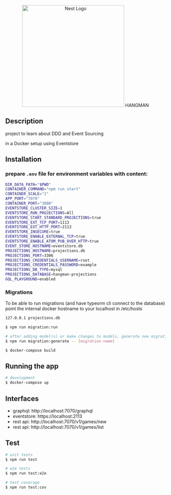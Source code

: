 <p align="center">
  <a href="http://nestjs.com/" target="blank"><img src="https://nestjs.com/img/logo_text.svg" width="320" alt="Nest Logo" /></a> HANGMAN
</p>

## Description

project to learn about DDD and Event Sourcing

in a Docker setup using Eventstore

## Installation

### prepare `.env` file for environment variables with content:

```bash
DIR_DATA_PATH="$PWD"
CONTAINER_COMMAND="npm run start"
CONTAINER_SCALE="1"
APP_PORT="7070"
CONTAINER_PORT="3000"
EVENTSTORE_CLUSTER_SIZE=1
EVENTSTORE_RUN_PROJECTIONS=All
EVENTSTORE_START_STANDARD_PROJECTIONS=true
EVENTSTORE_EXT_TCP_PORT=1113
EVENTSTORE_EXT_HTTP_PORT=2113
EVENTSTORE_INSECURE=true
EVENTSTORE_ENABLE_EXTERNAL_TCP=true
EVENTSTORE_ENABLE_ATOM_PUB_OVER_HTTP=true
EVENT_STORE_HOSTNAME=eventstore.db
PROJECTIONS_HOSTNAME=projections.db
PROJECTIONS_PORT=3306
PROJECTIONS_CREDENTIALS_USERNAME=root
PROJECTIONS_CREDENTIALS_PASSWORD=example
PROJECTIONS_DB_TYPE=mysql
PROJECTIONS_DATABASE=hangman-projections
GQL_PLAYGROUND=enabled
```

### Migrations

To be able to run migrations (and have typeorm cli connect to the database) point the internal docker hostname to your localhost in /etc/hosts

```bash
127.0.0.1 projections.db
```

```bash
$ npm run migration:run

# after adding model(s) or make changes to models, generate new migration:
$ npm run migration:generate -- [migration-name]
```

```bash
$ docker-compose build
```

## Running the app

```bash
# development
$ docker-compose up
```

## Interfaces

- graphql: http://localhost:7070/graphql
- eventstore: https://localhost:2113
- rest api: http://localhost:7070/v1/games/new
- rest api: http://localhost:7070/v1/games/list

## Test

```bash
# unit tests
$ npm run test

# e2e tests
$ npm run test:e2e

# test coverage
$ npm run test:cov
```
